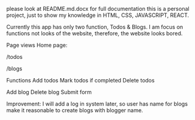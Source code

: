 please look at README.md.docx for full documentation
this is a personal project, just to show my knowledge in HTML, CSS, JAVASCRIPT, REACT.

Currently this app has only two function, Todos & Blogs. I am focus on functions not looks of the website, therefore, the website looks bored. 


Page views
Home page:

/todos

/blogs





Functions
Add todos
Mark todos if completed
Delete todos



Add blog
Delete blog
Submit form




Improvement:
I will add a log in system later, so user has name for blogs make it reasonable to create blogs with blogger name.

